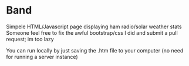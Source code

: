 # Band
Simpele HTML/Javascript page displaying ham radio/solar weather stats
Someone feel free to fix the awful bootstrap/css I did and submit a pull request; im too lazy

You can run locally by just saving the .htm file to your computer (no need for running a server instance)
